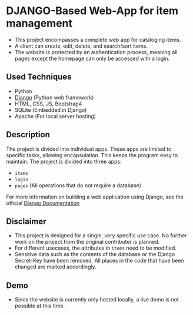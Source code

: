 # DJANGO-Based Web-App for item management
- This project encompasses a complete web app for cataloging items.
- A client can create, edit, delete, and search/sort items.
- The website is protected by an authentication process, meaning all pages except the homepage can only be accessed with a login.

## Used Techniques
- Python
- [Django](https://www.djangoproject.com/) (Python web framework)
- HTML, CSS, JS, Bootstrap4
- SQLite (Embedded in Django)
- Apache (For local server hosting)

## Description
The project is divided into individual apps. These apps are limited to specific tasks, allowing encapsulation. This keeps the program easy to maintain. The project is divided into three apps:
- `items`
- `login`  
- `pages` (All operations that do not require a database)

For more information on building a web application using Django, see the official [Django Documentation](https://docs.djangoproject.com/en/3.2/intro/overview/)

## Disclaimer
- This project is designed for a single, very specific use case. No further work on the project from the original contributer is planned. 
- For different usecases, the attributes in `items` need to be modified.
- Sensitive data such as the contents of the database or the Django Secret-Key have been removed. All places in the code that have been changed are marked accordingly.

## Demo
- Since the website is currently only hosted locally, a live demo is not possible at this time.
